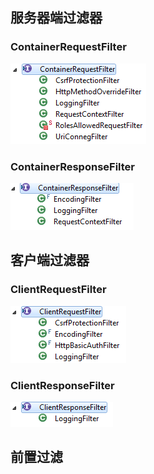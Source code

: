 ## 服务器端过滤器 ##

### ContainerRequestFilter ###

![ContainerRequestFilter](image/ContainerRequestFilter.png)

### ContainerResponseFilter ###
![ContainerResponseFilter](image/ContainerResponseFilter.png)

## 客户端过滤器 ##

### ClientRequestFilter ###
![ClientRequestFilter](image/ClientRequestFilter.png)

### ClientResponseFilter ###
![ClientResponseFilter](image/ClientResponseFilter.png)

## 前置过滤 ##